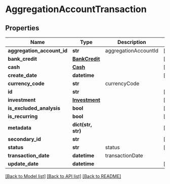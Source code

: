 # AggregationAccountTransaction

## Properties
Name | Type | Description | Notes
------------ | ------------- | ------------- | -------------
**aggregation_account_id** | **str** | aggregationAccountId | [optional] 
**bank_credit** | [**BankCredit**](BankCredit.md) |  | [optional] 
**cash** | [**Cash**](Cash.md) |  | [optional] 
**create_date** | **datetime** |  | [optional] 
**currency_code** | **str** | currencyCode | 
**id** | **str** |  | [optional] 
**investment** | [**Investment**](Investment.md) |  | [optional] 
**is_excluded_analysis** | **bool** |  | [optional] 
**is_recurring** | **bool** |  | [optional] 
**metadata** | **dict(str, str)** |  | [optional] 
**secondary_id** | **str** |  | [optional] 
**status** | **str** | status | [optional] 
**transaction_date** | **datetime** | transactionDate | 
**update_date** | **datetime** |  | [optional] 

[[Back to Model list]](../README.md#documentation-for-models) [[Back to API list]](../README.md#documentation-for-api-endpoints) [[Back to README]](../README.md)


